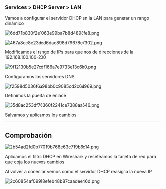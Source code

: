 ### Services > DHCP Server > LAN

Vamos a configurar el servidor DHCP en la LAN para generar un rango dinámico

![6dd71b830f2e1063e99ba7b8d4898fe8.png](../../../../../../_resources/6dd71b830f2e1063e99ba7b8d4898fe8.png)

![467a8cc8e23ded6dae898d79678e7302.png](../../../../../../_resources/467a8cc8e23ded6dae898d79678e7302.png)

Modificamos el rango de IPs para que nos de direcciones de la 192.168.100.100-200

![9f12130b5e27cdf166a7e9733e13c6b0.png](../../../../../../_resources/9f12130b5e27cdf166a7e9733e13c6b0.png)

Configuramos los servidores DNS

![f2598d5036f6a98bb0c9085cd2c6d969.png](../../../../../../_resources/f2598d5036f6a98bb0c9085cd2c6d969.png)

Definimos la puerta de enlace

![35d8ac253df76360f2241ce7388aa646.png](../../../../../../_resources/35d8ac253df76360f2241ce7388aa646.png)

Salvamos y aplicamos los cambios

* * *

## Comprobación

![2b54ad2fd0b77019b768e63c719b6c14.png](../../../../../../_resources/2b54ad2fd0b77019b768e63c719b6c14.png)

Aplicamos el filtro DHCP en Wireshark y reseteamos la tarjeta de red para que coja los nuevos cambios

Al volver a conectar vemos como el servidor DHCP reasigna la nueva IP

![2c60854af09918efeb48b87caadee46d.png](../../../../../../_resources/2c60854af09918efeb48b87caadee46d.png)